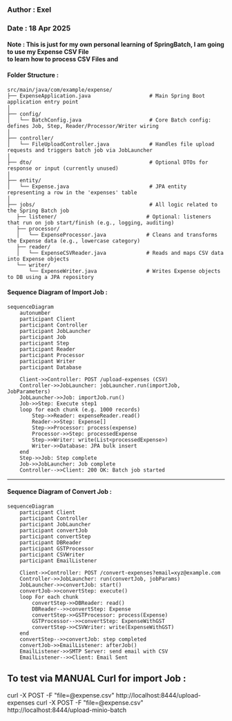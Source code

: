 
### Author    : Exel 
### Date      : 18 Apr 2025 
#### Note      : This is just for my own personal learning of SpringBatch, I am going to use my Expense CSV File <br> to learn how to process CSV Files and 

#### Folder Structure : 
````
src/main/java/com/example/expense/
├── ExpenseApplication.java                   # Main Spring Boot application entry point
│
├── config/
│   └── BatchConfig.java                      # Core Batch config: defines Job, Step, Reader/Processor/Writer wiring
│
├── controller/
│   └── FileUploadController.java             # Handles file upload requests and triggers batch job via JobLauncher
│
├── dto/                                      # Optional DTOs for response or input (currently unused)
│
├── entity/
│   └── Expense.java                          # JPA entity representing a row in the 'expenses' table
│
├── jobs/                                     # All logic related to the Spring Batch job
   ├── listener/                             # Optional: listeners that run on job start/finish (e.g., logging, auditing)
   ├── processor/
   │   └── ExpenseProcessor.java             # Cleans and transforms the Expense data (e.g., lowercase category)
   ├── reader/
   │   └── ExpenseCSVReader.java             # Reads and maps CSV data into Expense objects
   └── writer/
       └── ExpenseWriter.java                # Writes Expense objects to DB using a JPA repository
````


#### Sequence Diagram  of Import Job : 
```mermaid
sequenceDiagram
    autonumber
    participant Client
    participant Controller
    participant JobLauncher
    participant Job
    participant Step
    participant Reader
    participant Processor
    participant Writer
    participant Database

    Client->>Controller: POST /upload-expenses (CSV)
    Controller->>JobLauncher: jobLauncher.run(importJob, JobParameters)
    JobLauncher->>Job: importJob.run()
    Job->>Step: Execute step1
    loop for each chunk (e.g. 1000 records)
        Step->>Reader: expenseReader.read()
        Reader->>Step: Expense[]
        Step->>Processor: process(expense)
        Processor->>Step: processedExpense
        Step->>Writer: write(List<processedExpense>)
        Writer->>Database: JPA bulk insert
    end
    Step->>Job: Step complete
    Job->>JobLauncher: Job complete
    Controller-->>Client: 200 OK: Batch job started
````
--- 
#### Sequence Diagram  of Convert Job :

```mermaid
sequenceDiagram
    participant Client
    participant Controller
    participant JobLauncher
    participant convertJob
    participant convertStep
    participant DBReader
    participant GSTProcessor
    participant CSVWriter
    participant EmailListener

    Client->>Controller: POST /convert-expenses?email=xyz@example.com
    Controller->>JobLauncher: run(convertJob, jobParams)
    JobLauncher->>convertJob: start()
    convertJob->>convertStep: execute()
    loop For each chunk
        convertStep->>DBReader: read()
        DBReader-->>convertStep: Expense
        convertStep->>GSTProcessor: process(Expense)
        GSTProcessor-->>convertStep: ExpenseWithGST
        convertStep->>CSVWriter: write(ExpenseWithGST)
    end
    convertStep-->>convertJob: step completed
    convertJob->>EmailListener: afterJob()
    EmailListener->>SMTP Server: send email with CSV
    EmailListener-->>Client: Email Sent
```




## To test via MANUAL Curl for import Job : 
 curl -X POST -F "file=@expense.csv" http://localhost:8444/upload-expenses
 curl -X POST -F "file=@expense.csv" http://localhost:8444/upload-minio-batch



